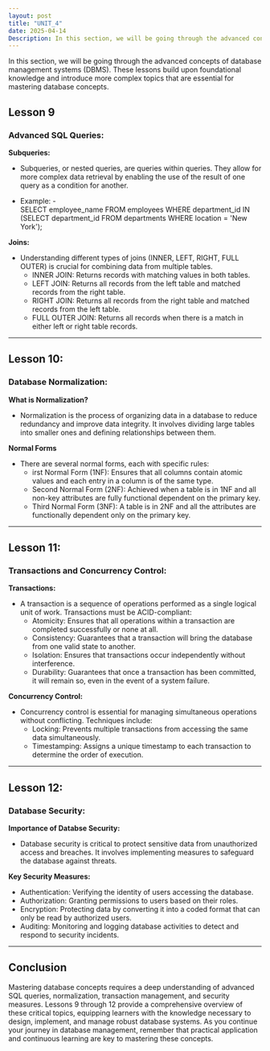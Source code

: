 ```yaml
---
layout: post
title: "UNIT_4"
date: 2025-04-14
Description: In this section, we will be going through the advanced concepts of database management systems (DBMS). These lessons build upon foundational knowledge and introduce more complex topics that are essential for mastering database concepts.
--- 
```


<p class="intro"><span class="dropcap">I</span>n this section, we will be going through the advanced concepts of database management systems (DBMS). These lessons build upon foundational knowledge and introduce more complex topics that are essential for mastering database concepts.</p>

## Lesson 9 

### Advanced SQL Queries:

**Subqueries:**
- Subqueries, or nested queries, are queries within queries. They allow for more complex data retrieval by enabling the use of the result of one query as a condition for another.

- Example: -  
    SELECT employee_name 
    FROM employees 
    WHERE department_id IN (SELECT department_id FROM departments WHERE location = 'New York');

**Joins:**
- Understanding different types of joins (INNER, LEFT, RIGHT, FULL OUTER) is crucial for combining data from multiple tables.
    - INNER JOIN: Returns records with matching values in both tables.
    - LEFT JOIN: Returns all records from the left table and matched records from the right table.
    - RIGHT JOIN: Returns all records from the right table and matched records from the left table.
    - FULL OUTER JOIN: Returns all records when there is a match in either left or right table records.

---

## Lesson 10:

### Database Normalization:

**What is Normalization?**
- Normalization is the process of organizing data in a database to reduce redundancy and improve data integrity. It involves dividing large tables into smaller ones and defining relationships between them.

**Normal Forms**
- There are several normal forms, each with specific rules:
    - irst Normal Form (1NF): Ensures that all columns contain atomic values and each entry in a column is of the same type.
    - Second Normal Form (2NF): Achieved when a table is in 1NF and all non-key attributes are fully functional dependent on the primary key.
    - Third Normal Form (3NF): A table is in 2NF and all the attributes are functionally dependent only on the primary key.

---

## Lesson 11:

### Transactions and Concurrency Control:

**Transactions:**
- A transaction is a sequence of operations performed as a single logical unit of work. Transactions must be ACID-compliant:
    - Atomicity: Ensures that all operations within a transaction are completed successfully or none at all.
    - Consistency: Guarantees that a transaction will bring the database from one valid state to another.
    - Isolation: Ensures that transactions occur independently without interference.
    - Durability: Guarantees that once a transaction has been committed, it will remain so, even in the event of a system failure.

**Concurrency Control:**
- Concurrency control is essential for managing simultaneous operations without conflicting. Techniques include:
    - Locking: Prevents multiple transactions from accessing the same data simultaneously.
    - Timestamping: Assigns a unique timestamp to each transaction to determine the order of execution.

---

## Lesson 12:

### Database Security:

**Importance of Databse Security:**
- Database security is critical to protect sensitive data from unauthorized access and breaches. It involves implementing measures to safeguard the database against threats.

**Key Security Measures:**
- Authentication: Verifying the identity of users accessing the database.
- Authorization: Granting permissions to users based on their roles.
- Encryption: Protecting data by converting it into a coded format that can only be read by authorized users.
- Auditing: Monitoring and logging database activities to detect and respond to security incidents.

---

## Conclusion

Mastering database concepts requires a deep understanding of advanced SQL queries, normalization, transaction management, and security measures. Lessons 9 through 12 provide a comprehensive overview of these critical topics, equipping learners with the knowledge necessary to design, implement, and manage robust database systems. As you continue your journey in database management, remember that practical application and continuous learning are key to mastering these concepts.